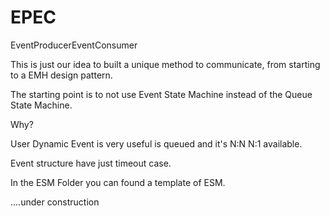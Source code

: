 # EPEC
EventProducerEventConsumer

This is just our idea to built a unique method to communicate, from starting to a EMH design pattern.

The starting point is to not use Event State Machine instead of the Queue State Machine.

Why? 

User Dynamic Event is very useful is queued and it's N:N N:1 available.

Event structure have just timeout case.

In the ESM Folder you can found a template of ESM.

....under construction
